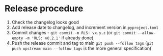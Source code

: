 # Release procedure

1. Check the changelog looks good
2. Add release date to changelog, and increment version in `pyproject.toml`
3. Commit changes - `git commit -m RLS: vx.y.z` (or `git commit --allow-empty -m 'RLS: v0.2.1'` if already done)
4. Push the release commit and tag to main `git push --follow tags` (`git push upstream main --follow tags` is the more general specification)